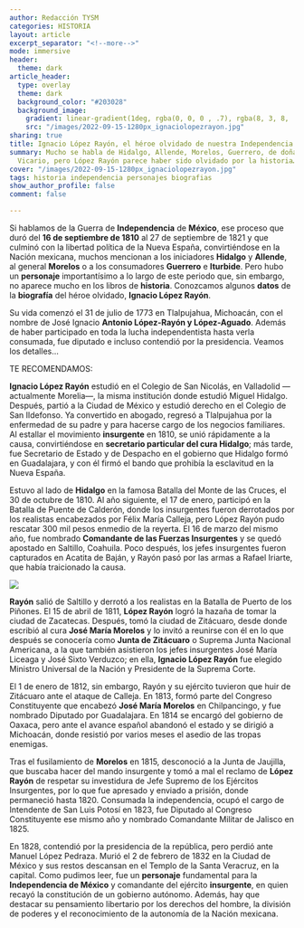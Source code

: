 ```yaml
---
author: Redacción TYSM
categories: HISTORIA
layout: article
excerpt_separator: "<!--more-->"
mode: immersive
header:
  theme: dark
article_header:
  type: overlay
  theme: dark
  background_color: "#203028"
  background_image:
    gradient: linear-gradient(1deg, rgba(0, 0, 0 , .7), rgba(8, 3, 8, .9))
    src: "/images/2022-09-15-1280px_ignaciolopezrayon.jpg"
sharing: true
title: Ignacio López Rayón, el héroe olvidado de nuestra Independencia
summary: Mucho se habla de Hidalgo, Allende, Morelos, Guerrero, de doña Josefa y Leona
  Vicario, pero López Rayón parece haber sido olvidado por la historia…
cover: "/images/2022-09-15-1280px_ignaciolopezrayon.jpg"
tags: historia independencia personajes biografias
show_author_profile: false
comment: false

---
```

Si hablamos de la Guerra de **Independencia** de **México**, ese proceso que duró del **16 de septiembre de 1810** al 27 de septiembre de 1821 y que culminó con la libertad política de la Nueva España, convirtiéndose en la Nación mexicana, muchos mencionan a los iniciadores **Hidalgo** y **Allende**, al general **Morelos** o a los consumadores **Guerrero** e **Iturbide**. Pero hubo un **personaje** importantísimo a lo largo de este periodo que, sin embargo, no aparece mucho en los libros de **historia**. Conozcamos algunos **datos** de la **biografía** del héroe olvidado, **Ignacio López Rayón**.

Su vida comenzó el 31 de julio de 1773 en Tlalpujahua, Michoacán, con el nombre de José Ignacio **Antonio López-Rayón y López-Aguado**. Además de haber participado en toda la lucha independentista hasta verla consumada, fue diputado e incluso contendió por la presidencia. Veamos los detalles…

TE RECOMENDAMOS:

**Ignacio López Rayón** estudió en el Colegio de San Nicolás, en Valladolid —actualmente Morelia—, la misma institución donde estudió Miguel Hidalgo. Después, partió a la Ciudad de México y estudió derecho en el Colegio de San Ildefonso. Ya convertido en abogado, regresó a Tlalpujahua por la enfermedad de su padre y para hacerse cargo de los negocios familiares. Al estallar el movimiento **insurgente** en 1810, se unió rápidamente a la causa, convirtiéndose en **secretario particular del cura Hidalgo**; más tarde, fue Secretario de Estado y de Despacho en el gobierno que Hidalgo formó en Guadalajara, y con él firmó el bando que prohibía la esclavitud en la Nueva España.

Estuvo al lado de **Hidalgo** en la famosa Batalla del Monte de las Cruces, el 30 de octubre de 1810. Al año siguiente, el 17 de enero, participó en la Batalla de Puente de Calderón, donde los insurgentes fueron derrotados por los realistas encabezados por Félix María Calleja, pero López Rayón pudo rescatar 300 mil pesos enmedio de la reyerta. El 16 de marzo del mismo año, fue nombrado **Comandante de las Fuerzas Insurgentes** y se quedó apostado en Saltillo, Coahuila. Poco después, los jefes insurgentes fueron capturados en Acatita de Baján, y Rayón pasó por las armas a Rafael Iriarte, que había traicionado la causa.

 ![](https://upload.wikimedia.org/wikipedia/commons/7/77/General_Ignacio_L%C3%B3pez_Ray%C3%B3n.png)

**Rayón** salió de Saltillo y derrotó a los realistas en la Batalla de Puerto de los Piñones. El 15 de abril de 1811, **López Rayón** logró la hazaña de tomar la ciudad de Zacatecas. Después, tomó la ciudad de Zitácuaro, desde donde escribió al cura **José María Morelos** y lo invitó a reunirse con él en lo que después se conocería como **Junta de Zitácuaro** o Suprema Junta Nacional Americana, a la que también asistieron los jefes insurgentes José María Liceaga y José Sixto Verduzco; en ella, **Ignacio López Rayón** fue elegido Ministro Universal de la Nación y Presidente de la Suprema Corte.

El 1 de enero de 1812, sin embargo, Rayón y su ejército tuvieron que huir de Zitácuaro ante el ataque de Calleja. En 1813, formó parte del Congreso Constituyente que encabezó **José María Morelos** en Chilpancingo, y fue nombrado Diputado por Guadalajara. En 1814 se encargó del gobierno de Oaxaca, pero ante el avance español abandonó el estado y se dirigió a Michoacán, donde resistió por varios meses el asedio de las tropas enemigas.

Tras el fusilamiento de **Morelos** en 1815, desconoció a la Junta de Jaujilla, que buscaba hacer del mando insurgente y tomó a mal el reclamo de **López Rayón** de respetar su investidura de Jefe Supremo de los Ejércitos Insurgentes, por lo que fue apresado y enviado a prisión, donde permaneció hasta 1820. Consumada la independencia, ocupó el cargo de Intendente de San Luis Potosí en 1823, fue Diputado al Congreso Constituyente ese mismo año y nombrado Comandante Militar de Jalisco en 1825.

En 1828, contendió por la presidencia de la república, pero perdió ante Manuel López Pedraza. Murió el 2 de febrero de 1832 en la Ciudad de México y sus restos descansan en el Templo de la Santa Veracruz, en la capital. Como pudimos leer, fue un **personaje** fundamental para la **Independencia de México** y comandante del ejército **insurgente**, en quien recayó la constitución de un gobierno autónomo. Además, hay que destacar su pensamiento libertario por los derechos del hombre, la división de poderes y  el reconocimiento de la autonomía de la Nación mexicana.